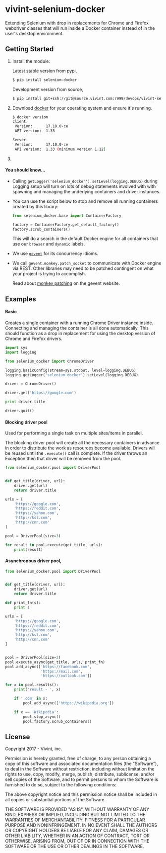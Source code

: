 # vivint-selenium-docker

Extending Selenium with drop in replacements for Chrome and Firefox webdriver classes that will run inside a Docker container instead of in the user's desktop environment.

## Getting Started

1. Install the module:

    Latest stable version from pypi,

    ```bash
    $ pip install selenium-docker
    ```
    
    Development version from source,
    
    ```bash
    $ pip install git+ssh://git@source.vivint.com:7999/devops/vivint-selenium-docker.git@master
    ```

2. Download [docker](https://www.docker.com/get-docker) for your operating system and ensure it's running.

    ```bash
    $ docker version
    Client:
     Version:      17.10.0-ce
     API version:  1.33
    
    Server:
     Version:      17.10.0-ce
     API version:  1.33 (minimum version 1.12)
    ```

3. 

#### You should know...

- Calling `getLogger('selenium_docker').setLevel(logging.DEBUG)` during Logging setup will turn on lots of debug statements involved with with spawning and managing the underlying containers and driver instances.

- You can use the script below to stop and remove all running containers created by this library:

    ```python
    from selenium_docker.base import ContainerFactory
    
    factory = ContainerFactory.get_default_factory()
    factory.scrub_containers()
    ```

    This will do a search in the default Docker engine for all containers that use our `browser` and `dynamic` labels.

- We use [`gevent`](http://www.gevent.org/contents.html) for its concurrency idioms. 

- We call `gevent.monkey.patch_socket` to communicate with Docker engine via REST. Other libraries may need to be patched contingent on what your project is trying to accomplish.
  
  Read about [monkey patching](http://www.gevent.org/intro.html#monkey-patching) on the gevent website.

## Examples

#### Basic

Creates a single container with a running Chrome Driver instance inside. Connecting and managing the container is all done automatically. This should function as a drop in replacement for using the desktop version of Chrome and Firefox drivers.

```python
import sys
import logging

from selenium_docker import ChromeDriver

logging.basicConfig(stream=sys.stdout, level=logging.DEBUG)
logging.getLogger('selenium_docker').setLevel(logging.DEBUG)

driver = ChromeDriver()

driver.get('https://google.com')

print driver.title

driver.quit()
```

#### Blocking driver pool

Used for performing a single task on multiple sites/items in parallel. 

The blocking driver pool will create all the necessary containers in advance in order to distribute the work as resources become available. Drivers will be reused  until the `.execute()` call is complete. If the driver throws an Exception then that driver will be removed from the pool.

```python
from selenium_docker.pool import DriverPool


def get_title(driver, url):
    driver.get(url)
    return driver.title

urls = [
    'https://google.com',
    'https://reddit.com',
    'https://yahoo.com',
    'http://ksl.com',
    'http://cnn.com'
]

pool = DriverPool(size=3)

for result in pool.execute(get_title, urls):
    print(result)
```

#### Asynchronous driver pool,

```python
from selenium_docker.pool import DriverPool


def get_title(driver, url):
    driver.get(url)
    return driver.title

def print_fn(s):
    print s

urls = [
    'https://google.com',
    'https://reddit.com',
    'https://yahoo.com',
    'http://ksl.com',
    'http://cnn.com'
]


pool = DriverPool(size=2)
pool.execute_async(get_title, urls, print_fn)
pool.add_async(['https://facebook.com',
                'https://mail.com',
                'https://outlook.com'])

for x in pool.results():
    print('result - ', x)

    if '.com' in x:
        pool.add_async(['https://wikipedia.org'])

    if x == 'Wikipedia':
        pool.stop_async()
        pool.factory.scrub_containers()
```

## License

Copyright 2017 - Vivint, inc.

Permission is hereby granted, free of charge, to any person obtaining a copy of this software and associated documentation files (the "Software"), to deal in the Software without restriction, including without limitation the rights to use, copy, modify, merge, publish, distribute, sublicense, and/or sell copies of the Software, and to permit persons to whom the Software is furnished to do so, subject to the following conditions:

The above copyright notice and this permission notice shall be included in all copies or substantial portions of the Software.

THE SOFTWARE IS PROVIDED "AS IS", WITHOUT WARRANTY OF ANY KIND, EXPRESS OR IMPLIED, INCLUDING BUT NOT LIMITED TO THE WARRANTIES OF MERCHANTABILITY, FITNESS FOR A PARTICULAR PURPOSE AND NONINFRINGEMENT. IN NO EVENT SHALL THE AUTHORS OR COPYRIGHT HOLDERS BE LIABLE FOR ANY CLAIM, DAMAGES OR OTHER LIABILITY, WHETHER IN AN ACTION OF CONTRACT, TORT OR OTHERWISE, ARISING FROM, OUT OF OR IN CONNECTION WITH THE SOFTWARE OR THE USE OR OTHER DEALINGS IN THE SOFTWARE.
